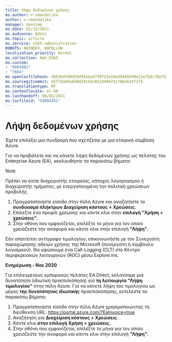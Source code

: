 ```yaml
---
title: Λήψη δεδομένων χρήσης
ms.author: v-smandalika
author: v-smandalika
manager: dansimp
ms.date: 01/15/2021
ms.audience: Admin
ms.topic: article
ms.service: o365-administration
ROBOTS: NOINDEX, NOFOLLOW
localization_priority: Normal
ms.collection: Adm_O365
ms.custom:
- "9003801"
- "7604"
ms.openlocfilehash: d883bdfd0d59d91eba4770f23e18e49449299e22e75dc78ef63eaf5001c03419
ms.sourcegitcommit: b5f7da89a650d2915dc652449623c78be6247175
ms.translationtype: MT
ms.contentlocale: el-GR
ms.lasthandoff: 08/05/2021
ms.locfileid: "54004262"
---
```

# <a name="download-usage-data"></a>Λήψη δεδομένων χρήσης

Έχετε επιλέξει μια συνδρομή που σχετίζεται με μια εταιρική σύμβαση Azure.

Για να προβάλετε και να κάνετε λήψη δεδομένων χρήσης ως πελάτης του Enterprise Azure (EA), ακολουθήστε τα παρακάτω βήματα:

> [!NOTE]
> Πρέπει να είστε διαχειριστής εταιρείας, κάτοχος λογαριασμού ή διαχειριστής τμήματος, με ενεργοποιημένη την πολιτική χρεώσεων προβολής. 

1. Πραγματοποιήστε είσοδο στην πύλη Azure και αναζητήστε το **συνδυασμό πλήκτρων Διαχείριση κόστους + Χρεώσεις.**
2. Επιλέξτε ένα προφίλ χρέωσης και κάντε κλικ στην **επιλογή "Χρήση + χρεώσεις".**
3. Στην οθόνη που εμφανίζεται, επιλέξτε το μήνα για τον οποίο χρειάζεστε την αναφορά και κάντε κλικ στην επιλογή **"Λήψη".**

Εάν απαιτείται αντίγραφο τιμολογίου, επικοινωνήστε με τον Συνεργάτη παραχώρησης αδειών χρήσης της Microsoft (συνεργάτη ή σύμβουλο λογισμικού). Θα υψώσουμε ένα Call-Logging (CLT) στο Κέντρο περιφερειακών λειτουργιών (ROC) μέσω Explore.ms.

**Ενημέρωση - Νοε 2020**

Για επιλεγμένους εμπορικούς πελάτες EA Direct, εκλανσαμε μια δυνατότητα (ιδιωτική προεπισκόπηση) για **τη λειτουργία "Λήψη τιμολογίου"** στην πύλη Azure. Για να κάνετε λήψη του τιμολογίου ως μέρος **της δυνατότητας ιδιωτικής** προεπισκόπησης, εκτελέστε τα παρακάτω βήματα:

1. Πραγματοποιήστε είσοδο στην πύλη Azure χρησιμοποιώντας τη διεύθυνση URL: https://portal.azure.com/?EaInvoice=true 
2. Αναζήτηση για **Διαχείριση κόστους + Χρεώσεις**. 
3. Κάντε κλικ **στην επιλογή Χρήση + χρεώσεις.** 
4. Στην οθόνη που εμφανίζεται, επιλέξτε το μήνα για τον οποίο χρειάζεστε την αναφορά και κάντε κλικ στην επιλογή **"Λήψη".**